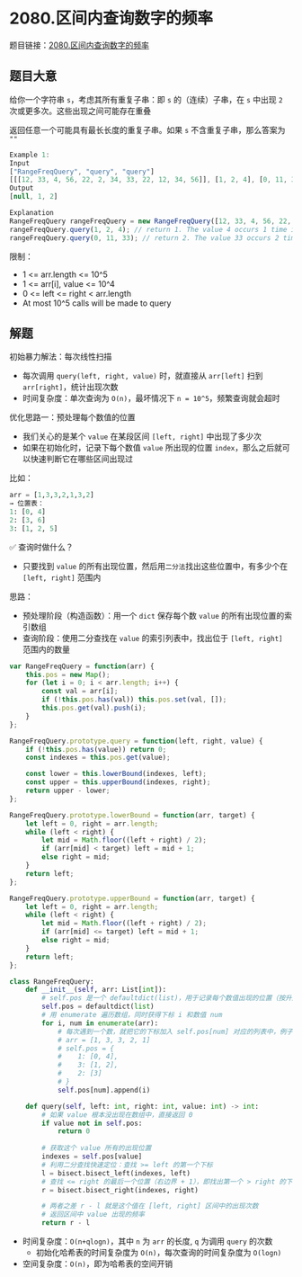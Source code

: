 # 2080.区间内查询数字的频率

题目链接：[2080.区间内查询数字的频率](https://leetcode.cn/problems/range-frequency-queries/)

## 题目大意

给你一个字符串 `s`，考虑其所有重复子串：即 `s` 的（连续）子串，在 `s` 中出现 `2` 次或更多次。这些出现之间可能存在重叠

返回任意一个可能具有最长长度的重复子串。如果 `s` 不含重复子串，那么答案为 `""` 

```js
Example 1:
Input
["RangeFreqQuery", "query", "query"]
[[[12, 33, 4, 56, 22, 2, 34, 33, 22, 12, 34, 56]], [1, 2, 4], [0, 11, 33]]
Output
[null, 1, 2]

Explanation
RangeFreqQuery rangeFreqQuery = new RangeFreqQuery([12, 33, 4, 56, 22, 2, 34, 33, 22, 12, 34, 56]);
rangeFreqQuery.query(1, 2, 4); // return 1. The value 4 occurs 1 time in the subarray [33, 4]
rangeFreqQuery.query(0, 11, 33); // return 2. The value 33 occurs 2 times in the whole array.
```

限制：
- 1 <= arr.length <= 10^5
- 1 <= arr[i], value <= 10^4
- 0 <= left <= right < arr.length
- At most 10^5 calls will be made to query

## 解题

初始暴力解法：每次线性扫描
- 每次调用 `query(left, right, value)` 时，就直接从 `arr[left]` 扫到 `arr[right]`，统计出现次数
- 时间复杂度：单次查询为 `O(n)`，最坏情况下 `n = 10^5`，频繁查询就会超时

优化思路一：预处理每个数值的位置
- 我们关心的是某个 `value` 在某段区间 `[left, right]` 中出现了多少次
- 如果在初始化时，记录下每个数值 `value` 所出现的位置 `index`，那么之后就可以快速判断它在哪些区间出现过

比如：
```python
arr = [1,3,3,2,1,3,2]
→ 位置表：
1: [0, 4]
2: [3, 6]
3: [1, 2, 5]
```

✅ 查询时做什么？
- 只要找到 `value` 的所有出现位置，然后用`二分法`找出这些位置中，有多少个在 `[left, right]` 范围内

思路：
- 预处理阶段（构造函数）：用一个 `dict` 保存每个数 `value` 的所有出现位置的索引数组
- 查询阶段：使用二分查找在 `value` 的索引列表中，找出位于 `[left, right]` 范围内的数量

```js
var RangeFreqQuery = function(arr) {
    this.pos = new Map();
    for (let i = 0; i < arr.length; i++) {
        const val = arr[i];
        if (!this.pos.has(val)) this.pos.set(val, []);
        this.pos.get(val).push(i);
    }
};

RangeFreqQuery.prototype.query = function(left, right, value) {
    if (!this.pos.has(value)) return 0;
    const indexes = this.pos.get(value);

    const lower = this.lowerBound(indexes, left);
    const upper = this.upperBound(indexes, right);
    return upper - lower;
};

RangeFreqQuery.prototype.lowerBound = function(arr, target) {
    let left = 0, right = arr.length;
    while (left < right) {
        let mid = Math.floor((left + right) / 2);
        if (arr[mid] < target) left = mid + 1;
        else right = mid;
    }
    return left;
};

RangeFreqQuery.prototype.upperBound = function(arr, target) {
    let left = 0, right = arr.length;
    while (left < right) {
        let mid = Math.floor((left + right) / 2);
        if (arr[mid] <= target) left = mid + 1;
        else right = mid;
    }
    return left;
};
```
```python
class RangeFreqQuery:
    def __init__(self, arr: List[int]):
        # self.pos 是一个 defaultdict(list)，用于记录每个数值出现的位置（按升序存储）
        self.pos = defaultdict(list)
        # 用 enumerate 遍历数组，同时获得下标 i 和数值 num
        for i, num in enumerate(arr):
            # 每次遇到一个数，就把它的下标加入 self.pos[num] 对应的列表中，例子：
            # arr = [1, 3, 3, 2, 1]
            # self.pos = {
            #    1: [0, 4],
            #    3: [1, 2],
            #    2: [3]
            # }
            self.pos[num].append(i)

    def query(self, left: int, right: int, value: int) -> int:
        # 如果 value 根本没出现在数组中，直接返回 0
        if value not in self.pos:
            return 0
        
        # 获取这个 value 所有的出现位置
        indexes = self.pos[value]
        # 利用二分查找快速定位：查找 >= left 的第一个下标
        l = bisect.bisect_left(indexes, left)
        # 查找 <= right 的最后一个位置（右边界 + 1），即找出第一个 > right 的下标
        r = bisect.bisect_right(indexes, right)

        # 两者之差 r - l 就是这个值在 [left, right] 区间中的出现次数
        # 返回区间中 value 出现的频率
        return r - l 
```

- 时间复杂度：`O(n+qlogn)`，其中 `n` 为 `arr` 的长度, `q` 为调用 `query` 的次数
  - 初始化哈希表的时间复杂度为 `O(n)`，每次查询的时间复杂度为 `O(logn)`
- 空间复杂度：`O(n)`，即为哈希表的空间开销